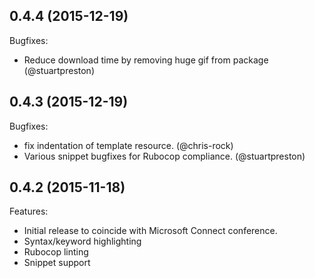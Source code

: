 ## 0.4.4 (2015-12-19)

Bugfixes:
 - Reduce download time by removing huge gif from package (@stuartpreston)

## 0.4.3 (2015-12-19)

Bugfixes:
 - fix indentation of template resource. (@chris-rock)
 - Various snippet bugfixes for Rubocop compliance. (@stuartpreston)

## 0.4.2 (2015-11-18)

Features:
 - Initial release to coincide with Microsoft Connect conference.
 - Syntax/keyword highlighting
 - Rubocop linting
 - Snippet support 
 